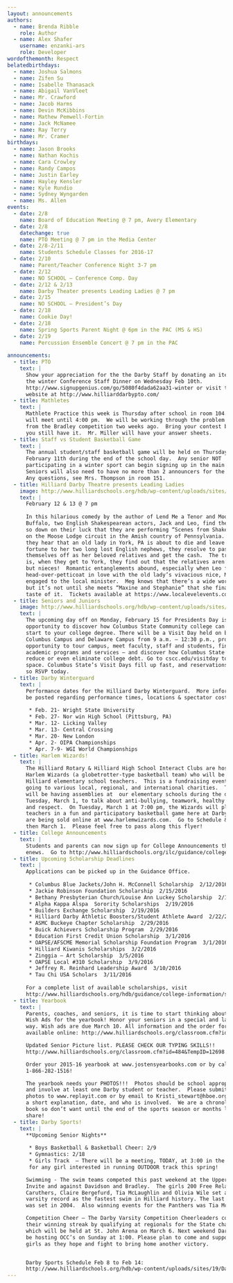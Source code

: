 ```yaml
---
layout: announcements
authors:
  - name: Brenda Ribble
    role: Author
  - name: Alex Shafer 
    username: enzanki-ars 
    role: Developer
wordofthemonth: Respect
belatedbirthdays:
  - name: Joshua Salmons
  - name: Zifen Su
  - name: Isabelle Thanasack
  - name: Abigail VanVleet
  - name: Mr. Crawford
  - name: Jacob Harms
  - name: Devin McKibbins
  - name: Mathew Pemwell-Fortin
  - name: Jack McNamee
  - name: Ray Terry
  - name: Mr. Cramer
birthdays:
  - name: Jason Brooks
  - name: Nathan Kochis
  - name: Cara Crowley
  - name: Randy Campos
  - name: Justin Earley
  - name: Hayley Kensler
  - name: Kyle Rundio
  - name: Sydney Wyngarden
  - name: Ms. Allen
events:
  - date: 2/8
    name: Board of Education Meeting @ 7 pm, Avery Elementary
  - date: 2/8
    datechange: true
    name: PTO Meeting @ 7 pm in the Media Center
  - date: 2/8-2/11
    name: Students Schedule Classes for 2016-17
  - date: 2/10
    name: Parent/Teacher Conference Night 3-7 pm
  - date: 2/12
    name: NO SCHOOL – Conference Comp. Day
  - date: 2/12 & 2/13
    name: Darby Theater presents Leading Ladies @ 7 pm
  - date: 2/15
    name: NO SCHOOL – President’s Day
  - date: 2/18
    name: Cookie Day!
  - date: 2/18
    name: Spring Sports Parent Night @ 6pm in the PAC (MS & HS)
  - date: 2/19
    name: Percussion Ensemble Concert @ 7 pm in the PAC
    
announcements:
  - title: PTO
    text: |
      Show your appreciation for the the Darby Staff by donating an item for 
      the winter Conference Staff Dinner on Wednesday Feb 10th. 
      http://www.signupgenius.com/go/5080f4dada62aa31-winter or visit the PTO 
      website at http://www.hilliarddarbypto.com/
  - title: Mathletes
    text: |
      Mathlete Practice this week is Thursday after school in room 104.  We 
      will meet until 4:00 pm.  We will be working through the problem sets 
      from the Bradley competition two weeks ago.  Bring your contest book if 
      you still have it.  Mr. Miller will have your answer sheets.
  - title: Staff vs Student Basketball Game
    text: |
      The annual student/staff basketball game will be held on Thursday, 
      February 11th during the end of the school day.  Any senior NOT 
      participating in a winter sport can begin signing up in the main office. 
      Seniors will also need to have no more than 2 announcers for the game.  
      Any questions, see Mrs. Thompson in room 151.
  - title: Hilliard Darby Theatre presents Leading Ladies
    image: http://www.hilliardschools.org/hdb/wp-content/uploads/sites/19/1058974_orig.png
    text: |
      February 12 & 13 @ 7 pm
      
      In this hilarious comedy by the author of Lend Me a Tenor and Moon Over 
      Buffalo, two English Shakespearean actors, Jack and Leo, find themselves 
      so down on their luck that they are performing “Scenes from Shakespeare” 
      on the Moose Lodge circuit in the Amish country of Pennsylvania.  When 
      they hear that an old lady in York, PA is about to die and leave her 
      fortune to her two long lost English nephews, they resolve to pass 
      themselves off as her beloved relatives and get the cash.  The trouble 
      is, when they get to York, they find out that the relatives aren’t nephews, 
      but nieces!  Romantic entanglements abound, especially when Leo falls 
      head-over-petticoat in love with the old lady’s vivacious nice, Meg. who’s 
      engaged to the local minister.  Meg knows that there’s a wide world out there, 
      but it’s not until she meets “Maxine and Stephanie” that she finally gets a 
      taste of it.  Tickets available at https://www.localevelevents.com/events/details/1461
  - title: Seniors and Juniors
    image: http://www.hilliardschools.org/hdb/wp-content/uploads/sites/19/VisitDayAnnouncementSlide_Jan16-300x200.jpg
    text: | 
      The upcoming day off on Monday, February 15 for Presidents Day is a great 
      opportunity to discover how Columbus State Community college can be a smart 
      start to your college degree. There will be a Visit Day held on both the 
      Columbus Campus and Delaware Campus from 9 a.m. – 12:30 p.m., providing an 
      opportunity to tour campus, meet faculty, staff and students, find out about 
      academic programs and services – and discover how Columbus State can help you 
      reduce or even eliminate college debt. Go to cscc.edu/visitday to reserve your 
      space. Columbus State’s Visit Days fill up fast, and reservations are required, 
      so RSVP today.
  - title: Darby Winterguard
    text: |
      Performance dates for the Hilliard Darby Winterguard.  More information will 
      be posted regarding performance times, locations & spectator cost in the future.
      
       * Feb. 21- Wright State University
       * Feb. 27- Nor win High School (Pittsburg, PA)
       * Mar. 12- Licking Valley
       * Mar. 13- Central Crossing
       * Mar. 20- New London
       * Apr. 2- OIPA Championships
       * Apr. 7-9- WGI World Championships
  - title: Harlem Wizards!
    text: |
      The Hilliard Rotary & Hilliard High School Interact Clubs are hosting the 
      Harlem Wizards (a globetrotter-type basketball team) who will be playing 
      Hilliard elementary school teachers.  This is a fundraising event with proceeds 
      going to various local, regional, and international charities.  The Wizards 
      will be having assemblies at  our elementary schools during the day on 
      Tuesday, March 1, to talk about anti-bullying, teamwork, healthy lifestyles, 
      and respect.  On Tuesday, March 1 at 7:00 pm, the Wizards will play Hilliard 
      teachers in a fun and participatory basketball game here at Darby.  Tickets 
      are being sold online at www.harlemwizards.com.  Go to Schedule & Tickets, 
      then March 1.  Please feel free to pass along this flyer!
  - title: College Announcements
    text: | 
      Students and parents can now sign up for College Announcements through 
      enews.  Go to http://www.hilliardschools.org/ilc/guidance/college-announcements/
  - title: Upcoming Scholarship Deadlines
    text: | 
      Applications can be picked up in the Guidance Office.
      
       * Columbus Blue Jackets/John H. McConnell Scholarship  2/12/2016
       * Jackie Robinson Foundation Scholarship  2/15/2016
       * Bethany Presbyterian Church/Louise Ann Luckey Scholarship  2/17/2016
       * Alpha Kappa Alspa  Sorority Scholarships  2/19/2016
       * Builders Exchange Scholarship  2/19/2016
       * Hilliard Darby Athletic Boosters/Student Athlete Award  2/22/2016
       * ASMC Buckeye Chapter Scholarship  2/29/2016
       * Buick Achievers Scholarship Program  2/29/2016
       * Education First Credit Union Scholarship  3/1/2016
       * OAPSE/AFSCME Memorial Scholarship Foundation Program  3/1/2016
       * Hilliard Kiwanis Scholarships  3/2/2016
       * Zinggia – Art Scholarship  3/5/2016
       * OAPSE Local #310 Scholarship  3/9/2016
       * Jeffrey R. Reinhard Leadership Award  3/10/2016
       * Tau Chi USA Scholars  3/11/2016
      
      For a complete list of available scholarships, visit 
      http://www.hilliardschools.org/hdb/guidance/college-information/scholarship-information/?preview=true&preview_id=5502&preview_nonce=f4c5de2fd9
  - title: Yearbook
    text: |
      Parents, coaches, and seniors, it is time to start thinking about Senior 
      Wish Ads for the yearbook! Honor your seniors in a special and lasting 
      way. Wish ads are due March 10. All information and the order form are 
      available online: http://www.hilliardschools.org/classroom.cfm?id=484&TempID=1140

      Updated Senior Picture list. PLEASE CHECK OUR TYPING SKILLS!! 
      http://www.hilliardschools.org/classroom.cfm?id=484&TempID=12698

      Order your 2015-16 yearbook at www.jostensyearbooks.com or by calling 
      1-866-282-1516!

      The yearbook needs your PHOTOS!!!  Photos should be school appropriate 
      and involve at least one Darby student or teacher.  Please submit your 
      photos to www.replayit.com or by email to Kristi_stewart@hboe.org  with 
      a short explanation, date, and who is involved.  We are a chronological 
      book so don’t want until the end of the sports season or months later to 
      share!
  - title: Darby Sports!
    text: | 
      **Upcoming Senior Nights**
      
       * Boys Basketball & Basketball Cheer: 2/9
       * Gymnastics: 2/18
       * Girls Track  – There will be a meeting, TODAY, at 3:00 in the commons, 
       for any girl interested in running OUTDOOR track this spring!

      Swimming - The swim teams competed this past weekend at the Upper Arlington 
      Invite and against Davidson and Bradley.  The girls 200 Free Relay of Mackenzie 
      Caruthers, Claire Bergefurd, Tia McLaughlin and Olivia Wile set a new 
      varsity record as the fastest swim in Hilliard history. The last record 
      was set in 2004.  Also winning events for the Panthers was Tia McLaughlin.

      Competition Cheer – The Darby Varsity Competition Cheerleaders continue 
      their winning streak by qualifying at regionals for the State championship 
      which will be held at St. John Arena on March 6. Next weekend Darby will 
      be hosting OCC’s on Sunday at 1:00. Please plan to come and support the 
      girls as they hope and fight to bring home another victory.


      Darby Sports Schedule Feb 8 to Feb 14: 
      http://www.hilliardschools.org/hdb/wp-content/uploads/sites/19/Darby-Sports-Schedule-Feb-8-to-Feb-14.pdf
---
```

